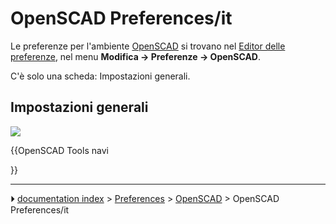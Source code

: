 # OpenSCAD Preferences/it
Le preferenze per l\'ambiente [OpenSCAD](OpenSCAD_Workbench/it.md) si trovano nel [Editor delle preferenze](Preferences_Editor/it.md), nel menu **Modifica → Preferenze → OpenSCAD**.

C\'è solo una scheda: Impostazioni generali.

## Impostazioni generali 

![](images/Preference_OpenSCAD_Tab_01.png )


{{OpenSCAD Tools navi

}}



---
⏵ [documentation index](../README.md) > [Preferences](Category_Preferences.md) > [OpenSCAD](OpenSCAD_Workbench.md) > OpenSCAD Preferences/it
